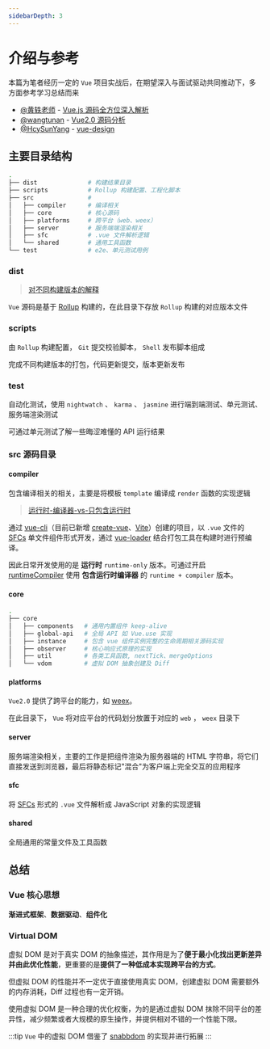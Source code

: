 ```yaml
---
sidebarDepth: 3
---
```


# 介绍与参考

本篇为笔者经历一定的 `Vue` 项目实战后，在期望深入与面试驱动共同推动下，多方面参考学习总结而来

* [@黄轶老师](https://github.com/ustbhuangyi) - [Vue.js 源码全方位深入解析](https://coding.imooc.com/learn/list/228.html)
* [@wangtunan](https://github.com/wangtunan) - [Vue2.0 源码分析](https://wangtunan.github.io/blog/vueAnalysis/introduction/)
* [@HcySunYang](https://github.com/HcySunYang) - [vue-design](https://github.com/HcySunYang/vue-design)

## 主要目录结构

```bash
.
├── dist              # 构建结果目录
├── scripts           # Rollup 构建配置、工程化脚本
├── src               #
│   ├── compiler      # 编译相关
│   ├── core          # 核心源码
│   ├── platforms     # 跨平台（web、weex）
│   ├── server        # 服务端端渲染相关
│   ├── sfc           # .vue 文件解析逻辑
│   └── shared        # 通用工具函数
└── test              # e2e、单元测试用例
```

### dist

> [对不同构建版本的解释](https://cn.vuejs.org/v2/guide/installation.html#对不同构建版本的解释)

`Vue` 源码是基于 [Rollup](https://rollupjs.org/guide/zh/) 构建的，在此目录下存放 `Rollup` 构建的对应版本文件

### scripts

由 `Rollup` 构建配置， `Git` 提交校验脚本， `Shell` 发布脚本组成

完成不同构建版本的打包，代码更新提交，版本更新发布

### test

自动化测试，使用 `nightwatch` 、 `karma` 、 `jasmine` 进行端到端测试、单元测试、服务端渲染测试

可通过单元测试了解一些晦涩难懂的 API 运行结果

### src 源码目录

#### compiler

包含编译相关的相关，主要是将模板 `template` 编译成 `render` 函数的实现逻辑

> [运行时-编译器-vs-只包含运行时](https://cn.vuejs.org/v2/guide/installation.html#运行时-编译器-vs-只包含运行时)

通过 [vue-cli](https://cli.vuejs.org/)（目前已新增 [create-vue](https://github.com/vuejs/create-vue)、[Vite](https://cn.vitejs.dev/)）创建的项目，以 `.vue` 文件的 [SFCs](https://vue-loader.vuejs.org/zh/spec.html) 单文件组件形式开发，通过 [vue-loader](https://vue-loader.vuejs.org/zh/) 结合打包工具在构建时进行预编译。

因此日常开发使用的是 **运行时** `runtime-only` 版本。可通过开启 [runtimeCompiler](https://cli.vuejs.org/zh/config/#runtimecompiler) 使用 **包含运行时编译器** 的 `runtime + compiler` 版本。

#### core

```bash
.
├── core
│   ├── components   # 通用内置组件 keep-alive
│   ├── global-api   # 全局 API 如 Vue.use 实现
│   ├── instance     # 包含 vue 组件实例完整的生命周期相关源码实现
│   ├── observer     # 核心响应式原理的实现
│   ├── util         # 各类工具函数, nextTick、mergeOptions
│   └── vdom         # 虚拟 DOM 抽象创建及 Diff
```

#### platforms

`Vue2.0` 提供了跨平台的能力，如 [weex](http://doc.weex.io/zh/)。

在此目录下， `Vue` 将对应平台的代码划分放置于对应的 `web` ， `weex` 目录下

#### server

服务端渲染相关，主要的工作是把组件渲染为服务器端的 HTML 字符串，将它们直接发送到浏览器，最后将静态标记"混合"为客户端上完全交互的应用程序

#### sfc

将 [SFCs](https://vue-loader.vuejs.org/zh/spec.html) 形式的 `.vue` 文件解析成 JavaScript 对象的实现逻辑

#### shared

全局通用的常量文件及工具函数

## 总结

### Vue 核心思想

  **渐进式框架**、**数据驱动**、**组件化**

### Virtual DOM

  虚拟 DOM 是对于真实 DOM 的抽象描述，其作用是为了**便于最小化找出更新差异并由此优化性能**，更重要的是**提供了一种低成本实现跨平台的方式**。
  
  但虚拟 DOM 的性能并不一定优于直接使用真实 DOM，创建虚拟 DOM 需要额外的内存消耗，Diff 过程也有一定开销。
  
  使用虚拟 DOM 是一种合理的优化权衡，为的是通过虚拟 DOM 抹除不同平台的差异性，减少频繁或者大规模的原生操作，并提供相对不错的一个性能下限。

:::tip
`Vue` 中的虚拟 DOM 借鉴了 [snabbdom](https://github.com/snabbdom/snabbdom) 的实现并进行拓展
:::
